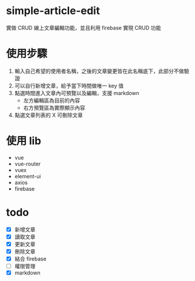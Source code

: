 # simple-article-edit

實做 CRUD 線上文章編輯功能，並且利用 firebase 實現 CRUD 功能

# 使用步驟
1. 輸入自己希望的使用者名稱，之後的文章變更皆在此名稱底下，此部分不做驗證
2. 可以自行新增文章，給予當下時間做唯一 key 值
3. 點選時間進入文章內可預覽以及編輯，支援 markdown
    * 左方編輯區為目前的內容
    * 右方預覽區為實際顯示內容
4. 點選文章列表的 X 可刪除文章

# 使用 lib
* vue
* vue-router
* vuex
* element-ui
* axios
* firebase

# todo
* [X] 新增文章
* [X] 讀取文章
* [X] 更新文章
* [X] 刪除文章
* [X] 結合 firebase
* [ ] 權限管理
* [X] markdown